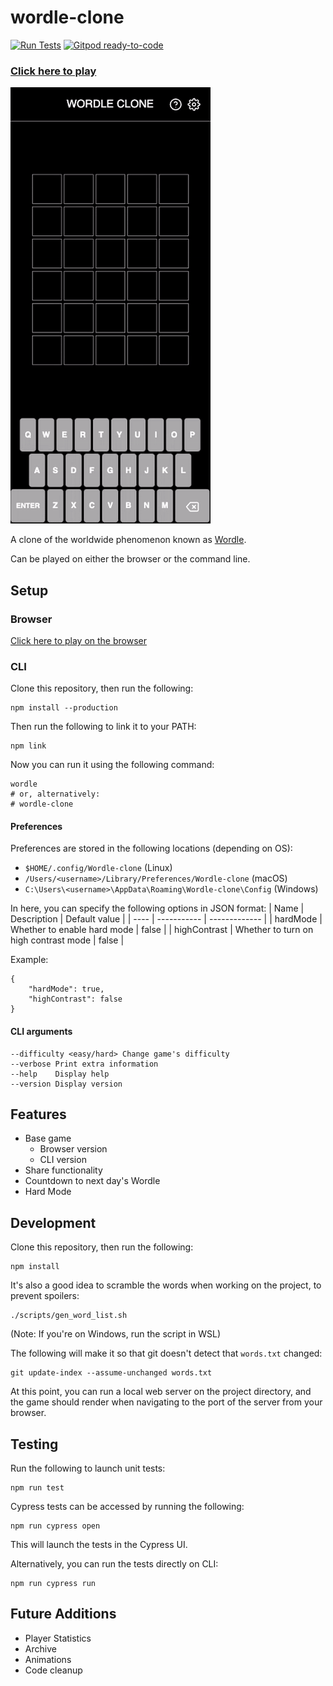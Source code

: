 # wordle-clone

[![Run Tests](https://github.com/Coteh/wordle-clone/actions/workflows/run-tests.yml/badge.svg)](https://github.com/Coteh/wordle-clone/actions/workflows/run-tests.yml)
[![Gitpod ready-to-code](https://img.shields.io/badge/Gitpod-ready--to--code-908a85?logo=gitpod)](https://gitpod.io/#https://github.com/Coteh/wordle-clone)

### [**Click here to play**](https://coteh.github.io/wordle-clone)

![Browser Game Screenshot](screenshot.gif "Browser Game Screenshot")

A clone of the worldwide phenomenon known as [Wordle](https://www.powerlanguage.co.uk/wordle/).

Can be played on either the browser or the command line.

## Setup

### Browser

[Click here to play on the browser](https://coteh.github.io/wordle-clone)

### CLI

Clone this repository, then run the following:

```
npm install --production
```

Then run the following to link it to your PATH:

```
npm link
```

Now you can run it using the following command:

```
wordle
# or, alternatively:
# wordle-clone
```

#### Preferences

Preferences are stored in the following locations (depending on OS):
- `$HOME/.config/Wordle-clone` (Linux)
- `/Users/<username>/Library/Preferences/Wordle-clone` (macOS)
- `C:\Users\<username>\AppData\Roaming\Wordle-clone\Config` (Windows)

In here, you can specify the following options in JSON format:
| Name | Description | Default value |
| ---- | ----------- | ------------- |
| hardMode | Whether to enable hard mode | false |
| highContrast | Whether to turn on high contrast mode | false |

Example:
```
{
    "hardMode": true,
    "highContrast": false
}
```

#### CLI arguments

```
--difficulty <easy/hard> Change game's difficulty
--verbose Print extra information
--help    Display help
--version Display version
```

## Features

- Base game
    - Browser version
    - CLI version
- Share functionality
- Countdown to next day's Wordle
- Hard Mode

## Development

Clone this repository, then run the following:

```
npm install
```

It's also a good idea to scramble the words when working on the project, to prevent spoilers:

```
./scripts/gen_word_list.sh
```

(Note: If you're on Windows, run the script in WSL)

The following will make it so that git doesn't detect that `words.txt` changed:

```
git update-index --assume-unchanged words.txt
```

At this point, you can run a local web server on the project directory, and the game should render when navigating to the port of the server from your browser.

## Testing

Run the following to launch unit tests:

```
npm run test
```

Cypress tests can be accessed by running the following:

```
npm run cypress open
```

This will launch the tests in the Cypress UI. 

Alternatively, you can run the tests directly on CLI:

```
npm run cypress run
```

## Future Additions

- Player Statistics
- Archive
- Animations
- Code cleanup
